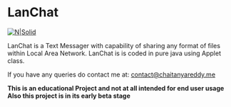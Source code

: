 # LanChat


[![N|Solid](https://image.ibb.co/kGkirG/crk.png)](http://chaitanyareddy.me)

LanChat is a Text Messager with capability of sharing any format of files within Local Area Network. LanChat is is coded in pure java using Applet class.


If you have any queries do contact me at: contact@chaitanyareddy.me


**This is an educational Project and not at all intended for end user usage**
**Also this project is in its early beta stage**

